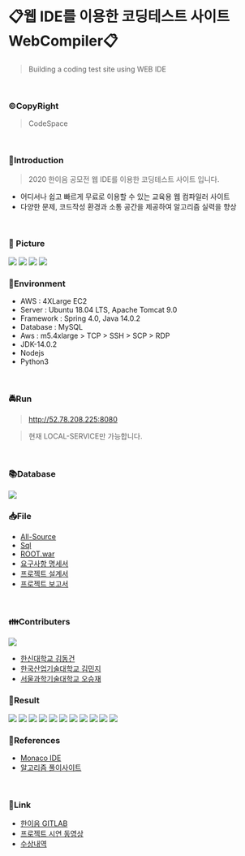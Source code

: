 # 📋웹 IDE를 이용한 코딩테스트 사이트 WebCompiler📋

> Building a coding test site using WEB IDE

<br>

### ©CopyRight
> CodeSpace

<br>

### 👐Introduction
> 2020 한이음 공모전 웹 IDE를 이용한 코딩테스트 사이트 입니다.

- 어디서나 쉽고 빠르게 무료로 이용할 수 있는 교육용 웹 컴파일러 사이트 
- 다양한 문제, 코드작성 환경과 소통 공간을 제공하여 알고리즘 실력을 향상

<br>

### 📸 Picture
<img src="https://github.com/DongGeon0908/Building-a-coding-test-site-using-WEB-IDE/blob/master/pic/main.png">
<img src="https://github.com/DongGeon0908/Building-a-coding-test-site-using-WEB-IDE/blob/master/pic/pic5.png">
<img src="https://github.com/DongGeon0908/Building-a-coding-test-site-using-WEB-IDE/blob/master/pic/pic6.png">
<img src="https://github.com/DongGeon0908/Building-a-coding-test-site-using-WEB-IDE/blob/master/pic/pic7.png">


<br>

### 🔧Environment
  - AWS : 4XLarge EC2
  - Server : Ubuntu 18.04 LTS, Apache Tomcat 9.0
  - Framework : Spring 4.0, Java 14.0.2
  - Database : MySQL
  - Aws : m5.4xlarge > TCP > SSH > SCP > RDP
  - JDK-14.0.2
  - Nodejs
  - Python3

<br>

### 🚔Run
> http://52.78.208.225:8080

> 현재 LOCAL-SERVICE만 가능합니다.

</br>

### 📚Database
<img src="https://github.com/DongGeon0908/Building-a-coding-test-site-using-WEB-IDE/blob/master/pic/erd.png">

<br>

### 📥File
- [All-Source](https://github.com/DongGeon0908/Building-a-coding-test-site-using-WEB-IDE/tree/master/WebCompiler)
- [Sql](https://github.com/DongGeon0908/Building-a-coding-test-site-using-WEB-IDE/blob/master/sql/kko_final.sql)
- [ROOT.war](https://github.com/DongGeon0908/Building-a-coding-test-site-using-WEB-IDE/blob/master/result/ROOT.war)
- [요구사항 명세서](https://github.com/DongGeon0908/Building-a-coding-test-site-using-WEB-IDE/blob/master/text/%EC%9A%94%EA%B5%AC%EC%82%AC%ED%95%AD%20%EC%A0%95%EC%9D%98.pdf)
- [프로젝트 설계서](https://github.com/DongGeon0908/Building-a-coding-test-site-using-WEB-IDE/blob/master/text/%EC%84%A4%EA%B3%84%EC%84%9C.pdf)
- [프로젝트 보고서](https://github.com/DongGeon0908/Building-a-coding-test-site-using-WEB-IDE/blob/master/text/%EB%B3%B4%EA%B3%A0%EC%84%9C.pdf)

<br>

### 👪Contributers
<img src="https://github.com/DongGeon0908/Building-a-coding-test-site-using-WEB-IDE/blob/master/who%20is%20kko/kko!.jpg">

- [한신대학교 김동건](https://github.com/DongGeon0908)
- [한국산업기술대학교 김민지](https://github.com/mindi1206)
- [서울과학기술대학교 오승재](https://github.com/oh980225)

### 🤟Result
<img src="https://github.com/DongGeon0908/Building-a-coding-test-site-using-WEB-IDE/blob/master/pic/p1.png">
<img src="https://github.com/DongGeon0908/Building-a-coding-test-site-using-WEB-IDE/blob/master/pic/p2.png">
<img src="https://github.com/DongGeon0908/Building-a-coding-test-site-using-WEB-IDE/blob/master/pic/p3.png">
<img src="https://github.com/DongGeon0908/Building-a-coding-test-site-using-WEB-IDE/blob/master/pic/p4.png">
<img src="https://github.com/DongGeon0908/Building-a-coding-test-site-using-WEB-IDE/blob/master/pic/p5.png">
<img src="https://github.com/DongGeon0908/Building-a-coding-test-site-using-WEB-IDE/blob/master/pic/p6.png">
<img src="https://github.com/DongGeon0908/Building-a-coding-test-site-using-WEB-IDE/blob/master/pic/p7.png">
<img src="https://github.com/DongGeon0908/Building-a-coding-test-site-using-WEB-IDE/blob/master/pic/p8.png">
<img src="https://github.com/DongGeon0908/Building-a-coding-test-site-using-WEB-IDE/blob/master/pic/p9.png">
<img src="https://github.com/DongGeon0908/Building-a-coding-test-site-using-WEB-IDE/blob/master/pic/p10.png">
<img src="https://github.com/DongGeon0908/Building-a-coding-test-site-using-WEB-IDE/blob/master/pic/p11.png">

<br>

### 📖References
- [Monaco IDE](https://microsoft.github.io/monaco-editor/)
- [알고리즘 풀이사이트](https://www.acmicpc.net/)

<br>

### 🔗Link
- [한이음 GITLAB](https://lab.hanium.or.kr/20_hf431/main)
- [프로젝트 시연 동영상](https://www.youtube.com/watch?v=OKVbpmrrtYc)
- [수상내역](http://www.hanium.or.kr/portal/project/awardView.do)